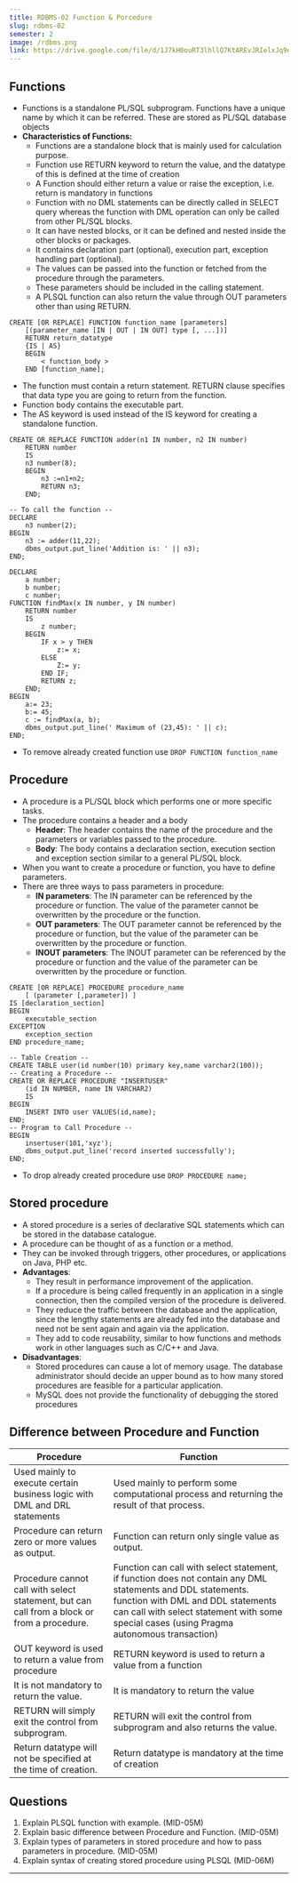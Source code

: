 ```yaml
---
title: RDBMS-02 Function & Porcedure
slug: rdbms-02
semester: 2
image: /rdbms.png
link: https://drive.google.com/file/d/1J7kH0ouRT3lhllQ7KtAREvJRIelxJq9e/view?usp=sharing
---
```


## Functions

- Functions is a standalone PL/SQL subprogram. Functions have a unique name by which it can be referred. These are stored as PL/SQL database objects
- **Characteristics of Functions:**
  - Functions are a standalone block that is mainly used for calculation purpose.
  - Function use RETURN keyword to return the value, and the datatype of this is defined at the time of creation
  - A Function should either return a value or raise the exception, i.e. return is mandatory in functions
  - Function with no DML statements can be directly called in SELECT query whereas the function with DML operation can only be called from other PL/SQL blocks.
  - It can have nested blocks, or it can be defined and nested inside the other blocks or packages.
  - It contains declaration part (optional), execution part, exception handling part (optional).
  - The values can be passed into the function or fetched from the procedure through the parameters.
  - These parameters should be included in the calling statement.
  - A PLSQL function can also return the value through OUT parameters other than using RETURN.

```plsql
CREATE [OR REPLACE] FUNCTION function_name [parameters]
	[(parameter_name [IN | OUT | IN OUT] type [, ...])]
	RETURN return_datatype
	{IS | AS}
	BEGIN
		< function_body >
	END [function_name];
```

- The function must contain a return statement. RETURN clause specifies that data type you are going to return from the function.
- Function body contains the executable part.
- The AS keyword is used instead of the IS keyword for creating a standalone function.

```plsql
CREATE OR REPLACE FUNCTION adder(n1 IN number, n2 IN number)
	RETURN number
	IS
	n3 number(8);
	BEGIN
		n3 :=n1+n2;
		RETURN n3;
	END;

-- To call the function --
DECLARE
	n3 number(2);
BEGIN
	n3 := adder(11,22);
	dbms_output.put_line('Addition is: ' || n3);
END;
```

```plsql
DECLARE
	a number;
	b number;
	c number;
FUNCTION findMax(x IN number, y IN number)
	RETURN number
	IS
		z number;
	BEGIN
		IF x > y THEN
			z:= x;
		ELSE
			Z:= y;
		END IF;
		RETURN z;
	END;
BEGIN
	a:= 23;
	b:= 45;
	c := findMax(a, b);
	dbms_output.put_line(' Maximum of (23,45): ' || c);
END;
```

- To remove already created function use `DROP FUNCTION function_name`

## Procedure

- A procedure is a PL/SQL block which performs one or more specific tasks.
- The procedure contains a header and a body
  - **Header**: The header contains the name of the procedure and the parameters or variables passed to the procedure.
  - **Body**: The body contains a declaration section, execution section and exception section similar to a general PL/SQL block.
- When you want to create a procedure or function, you have to define parameters.
- There are three ways to pass parameters in procedure:
  - **IN parameters**: The IN parameter can be referenced by the procedure or function. The value of the parameter cannot be overwritten by the procedure or the function.
  - **OUT parameters**: The OUT parameter cannot be referenced by the procedure or function, but the value of the parameter can be overwritten by the procedure or function.
  - **INOUT parameters**: The INOUT parameter can be referenced by the procedure or function and the value of the parameter can be overwritten by the procedure or function.

```plsql
CREATE [OR REPLACE] PROCEDURE procedure_name
	[ (parameter [,parameter]) ]
IS [declaration_section]
BEGIN
	executable_section
EXCEPTION
	exception_section
END procedure_name;
```

```plsql
-- Table Creation --
CREATE TABLE user(id number(10) primary key,name varchar2(100));
-- Creating a Procedure --
CREATE OR REPLACE PROCEDURE "INSERTUSER"
	(id IN NUMBER, name IN VARCHAR2)
	IS
BEGIN
	INSERT INTO user VALUES(id,name);
END;
-- Program to Call Procedure --
BEGIN
	insertuser(101,'xyz');
	dbms_output.put_line('record inserted successfully');
END;
```

- To drop already created procedure use `DROP PROCEDURE name;`

## Stored procedure

- A stored procedure is a series of declarative SQL statements which can be stored in the database catalogue.
- A procedure can be thought of as a function or a method.
- They can be invoked through triggers, other procedures, or applications on Java, PHP etc.
- **Advantages**:
  - They result in performance improvement of the application.
  - If a procedure is being called frequently in an application in a single connection, then the compiled version of the procedure is delivered.
  - They reduce the traffic between the database and the application, since the lengthy statements are already fed into the database and need not be sent again and again via the application.
  - They add to code reusability, similar to how functions and methods work in other languages such as C/C++ and Java.
- **Disadvantages**:
  - Stored procedures can cause a lot of memory usage. The database administrator should decide an upper bound as to how many stored procedures are feasible for a particular application.
  - MySQL does not provide the functionality of debugging the stored procedures

## Difference between Procedure and Function

| Procedure                                                                                   | Function                                                                                                                                                                                                                                       |
| ------------------------------------------------------------------------------------------- | ---------------------------------------------------------------------------------------------------------------------------------------------------------------------------------------------------------------------------------------------- |
| Used mainly to execute certain business logic with DML and DRL statements                   | Used mainly to perform some computational process and returning the result of that process.                                                                                                                                                    |
| Procedure can return zero or more values as output.                                         | Function can return only single value as output.                                                                                                                                                                                               |
| Procedure cannot call with select statement, but can call from a block or from a procedure. | Function can call with select statement, if function does not contain any DML statements and DDL statements. function with DML and DDL statements can call with select statement with some special cases (using Pragma autonomous transaction) |
| OUT keyword is used to return a value from procedure                                        | RETURN keyword is used to return a value from a function                                                                                                                                                                                       |
| It is not mandatory to return the value.                                                    | It is mandatory to return the value                                                                                                                                                                                                            |
| RETURN will simply exit the control from subprogram.                                        | RETURN will exit the control from subprogram and also returns the value.                                                                                                                                                                       |
| Return datatype will not be specified at the time of creation.                              | Return datatype is mandatory at the time of creation                                                                                                                                                                                           |

## Questions

1. Explain PLSQL function with example. (MID-05M)
2. Explain basic difference between Procedure and Function. (MID-05M)
3. Explain types of parameters in stored procedure and how to pass parameters in procedure. (MID-05M)
4. Explain syntax of creating stored procedure using PLSQL (MID-06M)

---
